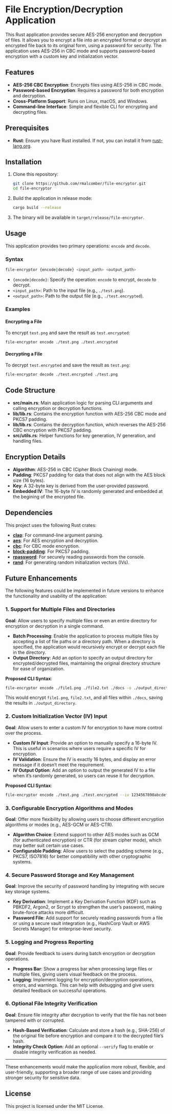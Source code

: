 # File Encryption/Decryption Application

This Rust application provides secure AES-256 encryption and decryption of files. It allows you to encrypt a file into an encrypted format or decrypt an encrypted file back to its original form, using a password for security. The application uses AES-256 in CBC mode and supports password-based encryption with a custom key and initialization vector.

## Features

- **AES-256 CBC Encryption**: Encrypts files using AES-256 in CBC mode.
- **Password-based Encryption**: Requires a password for both encryption and decryption.
- **Cross-Platform Support**: Runs on Linux, macOS, and Windows.
- **Command-line Interface**: Simple and flexible CLI for encrypting and decrypting files.

## Prerequisites

- **Rust**: Ensure you have Rust installed. If not, you can install it from [rust-lang.org](https://www.rust-lang.org/).

## Installation

1. Clone this repository:

   ```bash
   git clone https://github.com/rmalcomber/file-encryptor.git
   cd file-encryptor
   ```

2. Build the application in release mode:

   ```bash
   cargo build --release
   ```

3. The binary will be available in `target/release/file-encryptor`.

## Usage

This application provides two primary operations: `encode` and `decode`.

### Syntax

```bash
file-encryptor {encode|decode} <input_path> <output_path>
```

- `{encode|decode}`: Specify the operation: `encode` to encrypt, `decode` to decrypt.
- `<input_path>`: Path to the input file (e.g., `./test.png`).
- `<output_path>`: Path to the output file (e.g., `./test.encrypted`).

### Examples

#### Encrypting a File

To encrypt `test.png` and save the result as `test.encrypted`:

```bash
file-encryptor encode ./test.png ./test.encrypted
```

#### Decrypting a File

To decrypt `test.encrypted` and save the result as `test.png`:

```bash
file-encryptor decode ./test.encrypted ./test.png
```

## Code Structure

- **src/main.rs**: Main application logic for parsing CLI arguments and calling encryption or decryption functions.
- **lib/lib.rs**: Contains the encryption function with AES-256 CBC mode and PKCS7 padding.
- **lib/lib.rs**: Contains the decryption function, which reverses the AES-256 CBC encryption with PKCS7 padding.
- **src/utils.rs**: Helper functions for key generation, IV generation, and handling files.

## Encryption Details

- **Algorithm**: AES-256 in CBC (Cipher Block Chaining) mode.
- **Padding**: PKCS7 padding for data that does not align with the AES block size (16 bytes).
- **Key**: A 32-byte key is derived from the user-provided password.
- **Embedded IV**: The 16-byte IV is randomly generated and embedded at the begining of the encrypted file.

## Dependencies

This project uses the following Rust crates:

- **[clap](https://docs.rs/clap/)**: For command-line argument parsing.
- **[aes](https://docs.rs/aes/)**: For AES encryption and decryption.
- **[cbc](https://docs.rs/cbc/)**: For CBC mode encryption.
- **[block-padding](https://docs.rs/block-padding/)**: For PKCS7 padding.
- **[rpassword](https://docs.rs/rpassword/)**: For securely reading passwords from the console.
- **[rand](https://docs.rs/rand/)**: For generating random initialization vectors (IVs).

## Future Enhancements

The following features could be implemented in future versions to enhance the functionality and usability of the application:

### 1. Support for Multiple Files and Directories

**Goal**: Allow users to specify multiple files or even an entire directory for encryption or decryption in a single command.

- **Batch Processing**: Enable the application to process multiple files by accepting a list of file paths or a directory path. When a directory is specified, the application would recursively encrypt or decrypt each file in the directory.
- **Output Directory**: Add an option to specify an output directory for encrypted/decrypted files, maintaining the original directory structure for ease of organization.

**Proposed CLI Syntax**:

```bash
file-encryptor encode ./file1.png ./file2.txt ./docs -o ./output_directory
```

This would encrypt `file1.png`, `file2.txt`, and all files within `./docs`, saving the results in `./output_directory`.

### 2. Custom Initialization Vector (IV) Input

**Goal**: Allow users to enter a custom IV for encryption to have more control over the process.

- **Custom IV Input**: Provide an option to manually specify a 16-byte IV. This is useful in scenarios where users require a specific IV for encryption.
- **IV Validation**: Ensure the IV is exactly 16 bytes, and display an error message if it doesn’t meet the requirement.
- **IV Output Option**: Add an option to output the generated IV to a file when it’s randomly generated, so users can reuse it for decryption.

**Proposed CLI Syntax**:

```bash
file-encryptor encode ./test.png ./test.encrypted --iv 1234567890abcdef
```

### 3. Configurable Encryption Algorithms and Modes

**Goal**: Offer more flexibility by allowing users to choose different encryption algorithms or modes (e.g., AES-GCM or AES-CTR).

- **Algorithm Choice**: Extend support to other AES modes such as GCM (for authenticated encryption) or CTR (for stream cipher mode), which may better suit certain use cases.
- **Configurable Padding**: Allow users to select the padding scheme (e.g., PKCS7, ISO7816) for better compatibility with other cryptographic systems.

### 4. Secure Password Storage and Key Management

**Goal**: Improve the security of password handling by integrating with secure key storage systems.

- **Key Derivation**: Implement a Key Derivation Function (KDF) such as PBKDF2, Argon2, or Scrypt to strengthen the user’s password, making brute-force attacks more difficult.
- **Password File**: Add support for securely reading passwords from a file or using a secure vault integration (e.g., HashiCorp Vault or AWS Secrets Manager) for enterprise-level security.

### 5. Logging and Progress Reporting

**Goal**: Provide feedback to users during batch encryption or decryption operations.

- **Progress Bar**: Show a progress bar when processing large files or multiple files, giving users visual feedback on the process.
- **Logging**: Implement logging for encryption/decryption operations, errors, and warnings. This can help with debugging and give users detailed feedback on successful operations.

### 6. Optional File Integrity Verification

**Goal**: Ensure file integrity after decryption to verify that the file has not been tampered with or corrupted.

- **Hash-Based Verification**: Calculate and store a hash (e.g., SHA-256) of the original file before encryption and compare it to the decrypted file’s hash.
- **Integrity Check Option**: Add an optional `--verify` flag to enable or disable integrity verification as needed.

---

These enhancements would make the application more robust, flexible, and user-friendly, supporting a broader range of use cases and providing stronger security for sensitive data.

## License

This project is licensed under the MIT License.
